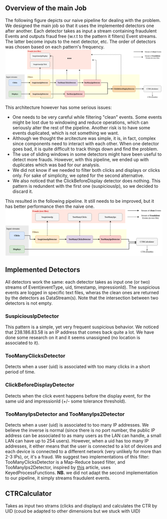 ## Overview of the main Job
The following figure depicts our naive pipeline for dealing with the problem. We designed the main job so that it uses the implemented detectors one after another. Each detector takes as input a stream containing fraudulent Events and outputs fraud free (w.r.t to the pattern it filters) Event streams. The latter become inputs to the next detector, etc.
The order of detectors was chosen based on each pattern's frequency.
![Main job overview](https://github.com/IsraMekki/ClickFraudDetection/blob/master/test_results/CFD.png?raw=true)

This architecture however has some serious issues:
* One needs to be very careful while filtering "clean" events. Some events might be lost due to windowing and reduce operations, which can seriously alter the rest of the pipeline. Another risk is to have some events duplicated, which is not something we want.
* Although we thought the arcitecture was simple, it is, in fact, complex since components need to interact with each other. When one detector goes bad, it is quite difficult to track things down and find the problem.
* The use of sliding windows in some detectors might have been useful to detect more frauds. However, with this pipeline, we ended up with duplicates which was bad for our analysis.
* We did not know if we needed to filter both clicks and displays or clicks only. For sake of simplicity, we opted for the second alternative.
* We also noticed that the ClickBeforeDisplay detector does nothing. This pattern is redundent with the first one (suspiciousIp), so we decided to discard it.

This resulted in the following pipeline. It still needs to be improved, but it has better performance then the naive one.
![Main job overview](https://github.com/IsraMekki/ClickFraudDetection/blob/master/test_results/CFD_new.png?raw=true)



## Implemented Detectors
All detectors work the same: each detector takes as input one (or two) streams of Event(eventType, uid, timestamp, impressionId). The suspicious events are logged in specific text files, wheras the clean ones are returned by the detectors as DataStream(s). Note that the intersection between two detectors is not empty.
### SuspiciousIpDetector
This pattern is a simple, yet very frequent suspicious behavior. We noticed that 238.186.83.58 is an IP address that comes back quite a lot. We have done some research on it and it seems unassigned (no location is associated to it).
### TooManyClicksDetector
Detects when a user (uid) is associated with too many clicks in a short period of time. 
### ClickBeforeDisplayDetector
Detects when the click event happens before the display event, for the same uid and impressionId (+/- some tolerance threshold). 
### TooManyIpsDetector and TooManyIps2Detector
Detects when a user (uid) is associated to too many IP addresses. We believe the inverse is normal (since there is no port number, the public IP address can be associated to as many users as the LAN can handle, a small LAN can have up to 254 users). However, when a uid has too many IP addresses, it either means that the user is connected to a lot of devices and each device is connected to a different network (very unlikely for more than 2-3 IPs), or, it's a fraud. We suggest two implementations of this filter: TooManyClicksDetector is a Map-Reduce based filter, and TooManyIps2Detector, inspired by [this](https://ci.apache.org/projects/flink/flink-docs-master/docs/try-flink/datastream/) article, uses KeyedProcessFunctions.
**NB.** we did not adapt the second implementation to our pipeline, it simply streams fraudulent events.

## CTRCalculator
Takes as input two strams (clicks and displays) and calculates the CTR by UID (coud be adapted to other dimensions but we stuck with UID)
